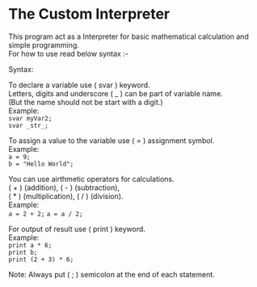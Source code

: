 The Custom Interpreter 
=======================

This program act as a Interpreter for basic mathematical calculation and simple programming.  
For how to use read below syntax :-


Syntax:

To declare a variable use ( svar ) keyword.  
Letters, digits and underscore ( _ ) can be part of variable name.  
(But the name should not be start with a digit.)  
Example:  
`svar myVar2;`  
`svar _str_;`

To assign a value to the variable use ( = ) assignment symbol.  
Example:  
`a = 9;`  
`b = "Hello World";`

You can use airthmetic operators for calculations.  
( + ) (addition), ( - ) (subtraction),  
( * ) (multiplication), ( / ) (division).  
Example:  
`a = 2 + 2;`
`a = a / 2;`

For output of result use ( print ) keyword.  
Example:  
`print a * 6;`  
`print b;`  
`print (2 + 3) * 6;`

Note: Always put ( ; ) semicolon at the end of each statement.